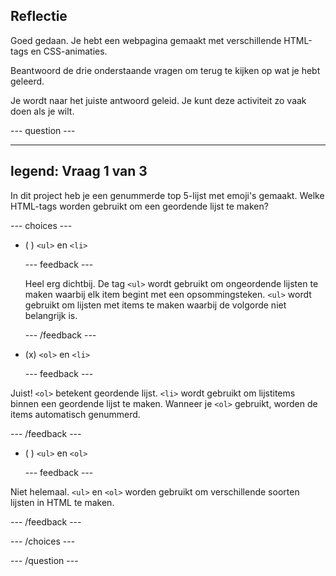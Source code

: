 ## Reflectie

Goed gedaan. Je hebt een webpagina gemaakt met verschillende HTML-tags en CSS-animaties.

Beantwoord de drie onderstaande vragen om terug te kijken op wat je hebt geleerd.

Je wordt naar het juiste antwoord geleid. Je kunt deze activiteit zo vaak doen als je wilt.

\--- question ---

---

## legend: Vraag 1 van 3

In dit project heb je een genummerde top 5-lijst met emoji's gemaakt. Welke HTML-tags worden gebruikt om een geordende lijst te maken?

\--- choices ---

- ( ) `<ul>` en `<li>`

  \--- feedback ---

  Heel erg dichtbij. De tag `<ul>` wordt gebruikt om ongeordende lijsten te maken waarbij elk item begint met een opsommingsteken. `<ul>` wordt gebruikt om lijsten met items te maken waarbij de volgorde niet belangrijk is.

  \--- /feedback ---

- (x) `<ol>` en `<li>`

  \--- feedback ---

Juist! `<ol>` betekent geordende lijst. `<li>` wordt gebruikt om lijstitems binnen een geordende lijst te maken. Wanneer je `<ol>` gebruikt, worden de items automatisch genummerd.

\--- /feedback ---

- ( ) `<ul>` en `<ol>`

  \--- feedback ---

Niet helemaal. `<ul>` en `<ol>` worden gebruikt om verschillende soorten lijsten in HTML te maken.

\--- /feedback ---

\--- /choices ---

\--- /question ---
